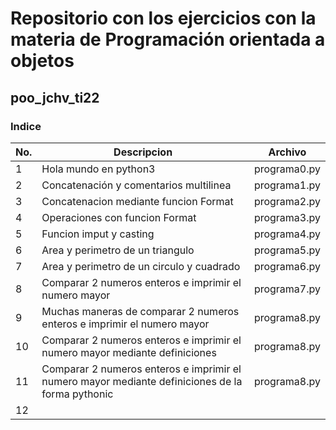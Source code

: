 
# Repositorio con los ejercicios con la materia de Programación orientada a objetos

## poo_jchv_ti22

### Indice

|No.|Descripcion          |Archivo
|--|--|--|
|1  |Hola mundo en python3|programa0.py
|2  |Concatenación y comentarios multilinea     |programa1.py
|3  |Concatenacion mediante funcion Format      |programa2.py
|4  |Operaciones con funcion Format             |programa3.py
|5  |Funcion imput y casting                    |programa4.py
|6  |Area y perimetro de un triangulo           |programa5.py
|7  |Area y perimetro de un circulo y cuadrado  |programa6.py
|8  |Comparar 2 numeros enteros e imprimir el numero mayor|programa7.py
|9  |Muchas maneras de comparar 2 numeros enteros e imprimir el numero mayor|programa8.py
|10 |Comparar 2 numeros enteros e imprimir el numero mayor mediante definiciones|programa8.py
|11  |Comparar 2 numeros enteros e imprimir el numero mayor mediante definiciones de la forma pythonic|programa8.py
|12|
